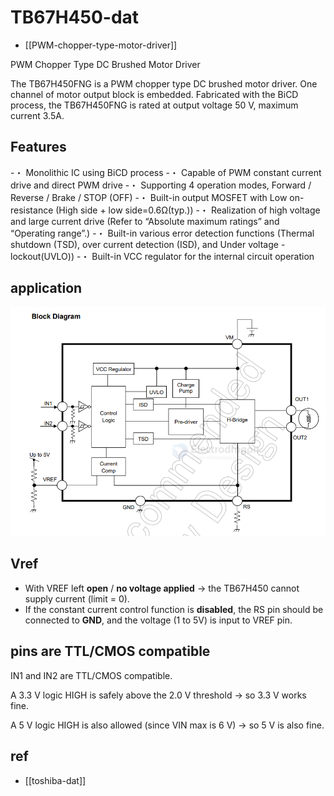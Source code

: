 
# TB67H450-dat

- [[PWM-chopper-type-motor-driver]]

PWM Chopper Type DC Brushed Motor Driver

The TB67H450FNG is a PWM chopper type DC brushed motor driver.
One channel of motor output block is embedded.
Fabricated with the BiCD process, the TB67H450FNG is rated at output
voltage 50 V, maximum current 3.5A.

## Features
-・ Monolithic IC using BiCD process
-・ Capable of PWM constant current drive and direct PWM drive
-・ Supporting 4 operation modes, Forward / Reverse / Brake / STOP (OFF)
-・ Built-in output MOSFET with Low on-resistance (High side + low side=0.6Ω(typ.))
-・ Realization of high voltage and large current drive (Refer to “Absolute maximum ratings” and “Operating range”.)
-・ Built-in various error detection functions (Thermal shutdown (TSD), over current detection (ISD), and Under voltage
-lockout(UVLO))
-・ Built-in VCC regulator for the internal circuit operation



## application 

![](2025-06-17-13-57-36.png)


## Vref 

- With VREF left **open** / **no voltage applied** → the TB67H450 cannot supply current (limit = 0).
- If the constant current control function is **disabled**, the RS pin should be connected to **GND**, and the voltage (1 to 5V) is input to VREF pin.

## pins are TTL/CMOS compatible

IN1 and IN2 are TTL/CMOS compatible.

A 3.3 V logic HIGH is safely above the 2.0 V threshold → so 3.3 V works fine.

A 5 V logic HIGH is also allowed (since VIN max is 6 V) → so 5 V is also fine.


## ref 

- [[toshiba-dat]]